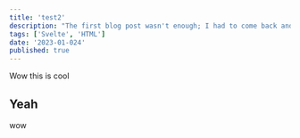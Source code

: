 ```yaml
---
title: 'test2'
description: "The first blog post wasn't enough; I had to come back and write more about Svelte and SvelteKit."
tags: ['Svelte', 'HTML']
date: '2023-01-024'
published: true
---
```


Wow this is cool

## Yeah

wow
